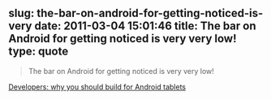 slug: the-bar-on-android-for-getting-noticed-is-very
date: 2011-03-04 15:01:46
title: The bar on Android for getting noticed is very very low!
type: quote
---

> The bar on Android for getting noticed is very very low!

[Developers: why you should build for Android tablets](http://scobleizer.com/2011/03/04/developers-why-you-should-build-for-android-tablets/)
